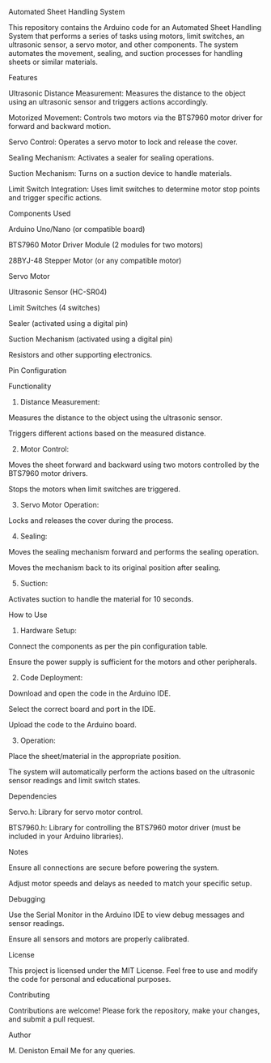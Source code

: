 Automated Sheet Handling System

This repository contains the Arduino code for an Automated Sheet Handling System that performs a series of tasks using motors, limit switches, an ultrasonic sensor, a servo motor, and other components. The system automates the movement, sealing, and suction processes for handling sheets or similar materials.

Features

Ultrasonic Distance Measurement: Measures the distance to the object using an ultrasonic sensor and triggers actions accordingly.

Motorized Movement: Controls two motors via the BTS7960 motor driver for forward and backward motion.

Servo Control: Operates a servo motor to lock and release the cover.

Sealing Mechanism: Activates a sealer for sealing operations.

Suction Mechanism: Turns on a suction device to handle materials.

Limit Switch Integration: Uses limit switches to determine motor stop points and trigger specific actions.


Components Used

Arduino Uno/Nano (or compatible board)

BTS7960 Motor Driver Module (2 modules for two motors)

28BYJ-48 Stepper Motor (or any compatible motor)

Servo Motor

Ultrasonic Sensor (HC-SR04)

Limit Switches (4 switches)

Sealer (activated using a digital pin)

Suction Mechanism (activated using a digital pin)

Resistors and other supporting electronics.


Pin Configuration

Functionality

1. Distance Measurement:

Measures the distance to the object using the ultrasonic sensor.

Triggers different actions based on the measured distance.



2. Motor Control:

Moves the sheet forward and backward using two motors controlled by the BTS7960 motor drivers.

Stops the motors when limit switches are triggered.



3. Servo Motor Operation:

Locks and releases the cover during the process.



4. Sealing:

Moves the sealing mechanism forward and performs the sealing operation.

Moves the mechanism back to its original position after sealing.



5. Suction:

Activates suction to handle the material for 10 seconds.




How to Use

1. Hardware Setup:

Connect the components as per the pin configuration table.

Ensure the power supply is sufficient for the motors and other peripherals.



2. Code Deployment:

Download and open the code in the Arduino IDE.

Select the correct board and port in the IDE.

Upload the code to the Arduino board.



3. Operation:

Place the sheet/material in the appropriate position.

The system will automatically perform the actions based on the ultrasonic sensor readings and limit switch states.




Dependencies

Servo.h: Library for servo motor control.

BTS7960.h: Library for controlling the BTS7960 motor driver (must be included in your Arduino libraries).


Notes

Ensure all connections are secure before powering the system.

Adjust motor speeds and delays as needed to match your specific setup.


Debugging

Use the Serial Monitor in the Arduino IDE to view debug messages and sensor readings.

Ensure all sensors and motors are properly calibrated.


License

This project is licensed under the MIT License. Feel free to use and modify the code for personal and educational purposes.

Contributing

Contributions are welcome! Please fork the repository, make your changes, and submit a pull request.

Author

M. Deniston
Email Me for any queries.
